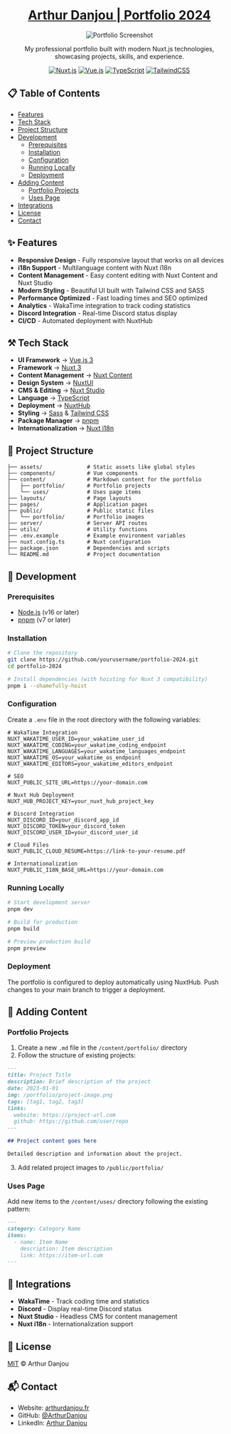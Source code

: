 <div align="center">

# [Arthur Danjou | Portfolio 2024](https://arthurdanjou.fr/)

![Portfolio Screenshot](public/portfolio/preview.png)

My professional portfolio built with modern Nuxt.js technologies, showcasing projects, skills, and experience.

[![Nuxt.js](https://img.shields.io/badge/Nuxt.js-00DC82?style=for-the-badge&logo=nuxt.js&logoColor=white)](https://nuxt.com/)
[![Vue.js](https://img.shields.io/badge/Vue.js-4FC08D?style=for-the-badge&logo=vue.js&logoColor=white)](https://vuejs.org/)
[![TypeScript](https://img.shields.io/badge/TypeScript-3178C6?style=for-the-badge&logo=typescript&logoColor=white)](https://www.typescriptlang.org/)
[![TailwindCSS](https://img.shields.io/badge/Tailwind_CSS-38B2AC?style=for-the-badge&logo=tailwind-css&logoColor=white)](https://tailwindcss.com/)

</div>

## 📋 Table of Contents

- [Features](#-features)
- [Tech Stack](#️-tech-stack)
- [Project Structure](#-project-structure)
- [Development](#-development)
  - [Prerequisites](#prerequisites)
  - [Installation](#installation)
  - [Configuration](#configuration)
  - [Running Locally](#running-locally)
  - [Deployment](#deployment)
- [Adding Content](#-adding-content)
  - [Portfolio Projects](#portfolio-projects)
  - [Uses Page](#uses-page)
- [Integrations](#-integrations)
- [License](#-license)
- [Contact](#-contact)

## ✨ Features

- **Responsive Design** - Fully responsive layout that works on all devices
- **i18n Support** - Multilanguage content with Nuxt i18n
- **Content Management** - Easy content editing with Nuxt Content and Nuxt Studio
- **Modern Styling** - Beautiful UI built with Tailwind CSS and SASS
- **Performance Optimized** - Fast loading times and SEO optimized
- **Analytics** - WakaTime integration to track coding statistics
- **Discord Integration** - Real-time Discord status display
- **CI/CD** - Automated deployment with NuxtHub

## ⚒️ Tech Stack

- **UI Framework** → [Vue.js 3](https://vuejs.org/)
- **Framework** → [Nuxt 3](https://nuxt.com/)
- **Content Management** → [Nuxt Content](https://content.nuxtjs.org/)
- **Design System** → [NuxtUI](https://ui.nuxt.com/)
- **CMS & Editing** → [Nuxt Studio](https://nuxt.studio)
- **Language** → [TypeScript](https://www.typescriptlang.org/)
- **Deployment** → [NuxtHub](https://hub.nuxt.com/)
- **Styling** → [Sass](https://sass-lang.com/) & [Tailwind CSS](https://tailwindcss.com/)
- **Package Manager** → [pnpm](https://pnpm.io/)
- **Internationalization** → [Nuxt i18n](https://i18n.nuxtjs.org/)

## 📂 Project Structure

```
├── assets/              # Static assets like global styles
├── components/          # Vue components
├── content/             # Markdown content for the portfolio
│   ├── portfolio/       # Portfolio projects
│   └── uses/            # Uses page items
├── layouts/             # Page layouts
├── pages/               # Application pages
├── public/              # Public static files
│   └── portfolio/       # Portfolio images
├── server/              # Server API routes
├── utils/               # Utility functions
├── .env.example         # Example environment variables
├── nuxt.config.ts       # Nuxt configuration
├── package.json         # Dependencies and scripts
└── README.md            # Project documentation
```

## 🚀 Development

### Prerequisites

- [Node.js](https://nodejs.org/) (v16 or later)
- [pnpm](https://pnpm.io/) (v7 or later)

### Installation

```bash
# Clone the repository
git clone https://github.com/yourusername/portfolio-2024.git
cd portfolio-2024

# Install dependencies (with hoisting for Nuxt 3 compatibility)
pnpm i --shamefully-hoist
```

### Configuration

Create a `.env` file in the root directory with the following variables:

```env
# WakaTime Integration
NUXT_WAKATIME_USER_ID=your_wakatime_user_id
NUXT_WAKATIME_CODING=your_wakatime_coding_endpoint
NUXT_WAKATIME_LANGUAGES=your_wakatime_languages_endpoint
NUXT_WAKATIME_OS=your_wakatime_os_endpoint
NUXT_WAKATIME_EDITORS=your_wakatime_editors_endpoint

# SEO
NUXT_PUBLIC_SITE_URL=https://your-domain.com

# Nuxt Hub Deployment
NUXT_HUB_PROJECT_KEY=your_nuxt_hub_project_key

# Discord Integration
NUXT_DISCORD_ID=your_discord_app_id
NUXT_DISCORD_TOKEN=your_discord_token
NUXT_DISCORD_USER_ID=your_discord_user_id

# Cloud Files
NUXT_PUBLIC_CLOUD_RESUME=https://link-to-your-resume.pdf

# Internationalization
NUXT_PUBLIC_I18N_BASE_URL=https://your-domain.com
```

### Running Locally

```bash
# Start development server
pnpm dev

# Build for production
pnpm build

# Preview production build
pnpm preview
```

### Deployment

The portfolio is configured to deploy automatically using NuxtHub. Push changes to your main branch to trigger a deployment.

## 🍱 Adding Content

### Portfolio Projects

1. Create a new `.md` file in the `/content/portfolio/` directory
2. Follow the structure of existing projects:

```md
---
title: Project Title
description: Brief description of the project
date: 2023-01-01
img: /portfolio/project-image.png
tags: [tag1, tag2, tag3]
links:
  website: https://project-url.com
  github: https://github.com/user/repo
---

## Project content goes here

Detailed description and information about the project.
```

3. Add related project images to `/public/portfolio/`

### Uses Page

Add new items to the `/content/uses/` directory following the existing pattern:

```md
---
category: Category Name
items:
  - name: Item Name
    description: Item description
    link: https://item-url.com
---
```

## 🔌 Integrations

- **WakaTime** - Track coding time and statistics
- **Discord** - Display real-time Discord status
- **Nuxt Studio** - Headless CMS for content management
- **Nuxt i18n** - Internationalization support

## 📄 License

[MIT](./LICENSE) © Arthur Danjou

## 📬 Contact

- Website: [arthurdanjou.fr](https://arthurdanjou.fr)
- GitHub: [@ArthurDanjou](https://github.com/ArthurDanjou)
- LinkedIn: [Arthur Danjou](https://linkedin.com/in/arthurdanjou)